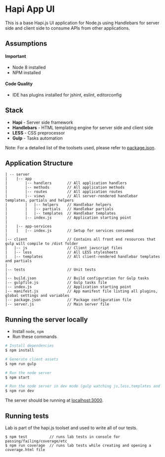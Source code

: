 # Hapi App UI
This is a base Hapi.js UI application for Node.js using Handlebars for server side and client side to consume APIs from other applications.

## Assumptions
#### Important
- Node 8 installed
- NPM installed

#### Code Quality
- IDE has plugins installed for jshint, eslint, editorconfig

## Stack

- **Hapi** - Server side framework
- **Handlebars** - HTML templating engine for server side and client side
- **LESS** - CSS preprocessor 
- **Gulp** - Tasks automation

Note: For a detailed list of the toolsets used, please refer to [package.json](package.json). 

## Application Structure

```
| -- server
|    |-- app
|        |-- handlers       // All application handlers
|        |-- methods        // All application methods
|        |-- routes         // All application routes
|        |-- views          // All server-rendered handlebar templates, partials and helpers
|        |   |-- helpers    // Handlebar helpers
|        |   |-- partials   // Handlebar partials
|        |   |-- templates  // Handlebar templates
|        |-- index.js       // Application starting point
|
|    |-- app-services
|    |   |-- index.js       // Setup for services consumed
|   
|-- client                  // Contains all front end resources that gulp will compile to /dist folder
|   |-- js                  // Client javscript files
|   |-- less                // All LESS stylesheets
|   |-- templates           // All client-rendered handlebar templates and partials
|   
|-- tests                   // Unit tests
|
|-- build.json              // Build configuration for Gulp tasks
|-- gulpfile.js             // Gulp tasks file 
|-- index.js                // Application starting point
|-- manifest.js             // App manifest file listing all plugins, global settings and variables
|-- package.json            // Package configuration file
|-- server.js               // Main server file
```

## Running the server locally

 - Install  `node`, `npm`
 - Run these commands

```sh
# Install dependencies
$ npm install

# Generate client assets
$ npm run gulp

# Run the node server
$ npm start

# Run the node server in dev mode (gulp watching js,less,templates and nodemon watching server changes)
$ npm run dev

```
The server should be running at [localhost:3000](https://localhost:3000).

## Running tests
Lab is part of the hapi.js toolset and used to write all of our tests.

```
$ npm test          // runs lab tests in console for passing/failing/coverage/etc
$ npm run coverage  // runs lab tests while creating and opening a coverage.html file

```